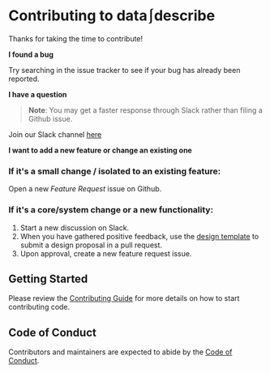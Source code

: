 # Contributing to data⎰describe

Thanks for taking the time to contribute!

**I found a bug**

Try searching in the issue tracker to see if your bug has already been reported. 

**I have a question**

> **Note**: You may get a faster response through Slack rather than filing a Github issue.

Join our Slack channel [here](https://join.slack.com/t/data-describe/shared_invite/zt-hvl7z4k3-ISYHB1yzKgLIelWqpVIlAA)

**I want to add a new feature or change an existing one**

### If it's a small change / isolated to an existing feature:

Open a new *Feature Request* issue on Github.

### If it's a core/system change or a new functionality:

1. Start a new discussion on Slack. 
2. When you have gathered positive feedback, use the [design template](docs/designs/TEMPLATE.md) to submit a design proposal in a pull request.
3. Upon approval, create a new feature request issue.

## Getting Started

Please review the [Contributing Guide](https://data-describe.ai/docs/master/_notebooks/developer_guide.html#Contributing-Guide) for more details on how to start contributing code.

## Code of Conduct

Contributors and maintainers are expected to abide by the [Code of Conduct](CODE_OF_CONDUCT.md).
